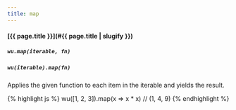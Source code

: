```yaml
---
title: map
---
```

#### [{{ page.title }}](#{{ page.title | slugify }})
##### `wu.map(iterable, fn)`
##### `wu(iterable).map(fn)`

Applies the given function to each item in the iterable and yields the result.

{% highlight js %}
wu([1, 2, 3]).map(x => x * x)
// (1, 4, 9)
{% endhighlight %}

